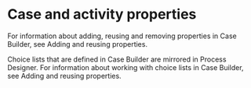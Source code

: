 # Case and activity properties

For information about adding, reusing and removing properties in Case Builder, see Adding and reusing properties.

Choice lists that are defined in Case Builder are mirrored in Process Designer. For information
about working with choice lists in Case Builder, see Adding and reusing properties.